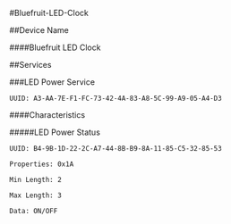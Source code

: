 #Bluefruit-LED-Clock

##Device Name

####Bluefruit LED Clock

##Services

###LED Power Service

	UUID: A3-AA-7E-F1-FC-73-42-4A-83-A8-5C-99-A9-05-A4-D3

####Characteristics

#####LED Power Status

	UUID: B4-9B-1D-22-2C-A7-44-8B-B9-8A-11-85-C5-32-85-53

	Properties: 0x1A

	Min Length: 2

	Max Length: 3

	Data: ON/OFF

